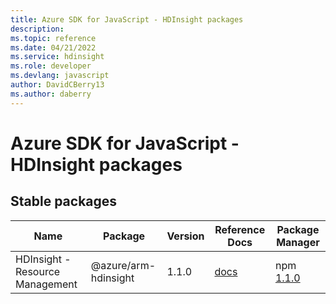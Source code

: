 ```yaml
---
title: Azure SDK for JavaScript - HDInsight packages
description: 
ms.topic: reference
ms.date: 04/21/2022
ms.service: hdinsight
ms.role: developer
ms.devlang: javascript
author: DavidCBerry13
ms.author: daberry
---
```


# Azure SDK for JavaScript - HDInsight packages

## Stable packages

| Name                  | Package              | Version          | Reference Docs         | Package Manager                |
|-----------------------|----------------------|------------------|------------------------|--------------------------------|
| HDInsight - Resource Management | @azure/arm-hdinsight | 1.1.0 | [docs](/azure/javascript/sdk/sdk-demo2/hdinsight/azure-arm-hdinsight/stable)  | npm [1.1.0](https://www.npmjs.com/package/%40azure%2Farm-hdinsight) |
 

 


 
